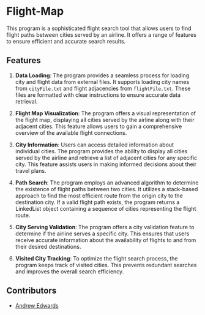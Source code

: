 # Flight-Map

This program is a sophisticated flight search tool that allows users to find flight paths between cities served by an airline. It offers a range of features to ensure efficient and accurate search results.

## Features

1. **Data Loading**: The program provides a seamless process for loading city and flight data from external files. It supports loading city names from `cityFile.txt` and flight adjacencies from `flightFile.txt`. These files are formatted with clear instructions to ensure accurate data retrieval.

2. **Flight Map Visualization**: The program offers a visual representation of the flight map, displaying all cities served by the airline along with their adjacent cities. This feature allows users to gain a comprehensive overview of the available flight connections.

3. **City Information**: Users can access detailed information about individual cities. The program provides the ability to display all cities served by the airline and retrieve a list of adjacent cities for any specific city. This feature assists users in making informed decisions about their travel plans.

4. **Path Search**: The program employs an advanced algorithm to determine the existence of flight paths between two cities. It utilizes a stack-based approach to find the most efficient route from the origin city to the destination city. If a valid flight path exists, the program returns a LinkedList object containing a sequence of cities representing the flight route.

5. **City Serving Validation**: The program offers a city validation feature to determine if the airline serves a specific city. This ensures that users receive accurate information about the availability of flights to and from their desired destinations.

6. **Visited City Tracking**: To optimize the flight search process, the program keeps track of visited cities. This prevents redundant searches and improves the overall search efficiency.

## Contributors

- [Andrew Edwards](https://www.github.com/andwards)
